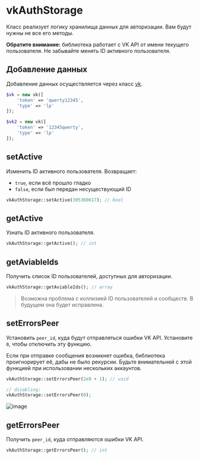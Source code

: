 # vkAuthStorage
Класс реализует логику хранилища данных для авторизации. Вам будут нужны не все его методы.

**Обратите внимание:** библиотека работает с VK API от имени текущего пользователя. Не забывайте менять ID активного пользователя.

## Добавление данных
Добавление данных осуществляется через класс [vk](../modules/vk.md).

```php
$vk = new vk([
	'token' => 'qwerty12345',
	'type' => 'lp'
]);

$vk2 = new vk([
	'token' => '12345qwerty',
	'type' => 'lp'
]);
```

## setActive
Изменить ID активного пользователя. Возвращает:
* `true`, если всё прошло гладко
* `false`, если был передан несуществующий ID

```php
vkAuthStorage::setActive(305360617); // bool
```

## getActive
Узнать ID активного пользователя.

```php
vkAuthStorage::getActive(); // int
```

## getAviableIds
Получить список ID пользователей, доступных для авторизации.

```php
vkAuthStorage::getAviableIds(); // array
```

> Возможна проблема с коллизией ID пользователей и сообществ. В будущем она будет исправлена.

## setErrorsPeer
Установить `peer_id`, куда будут отправляться ошибки VK API. Установите `0`, чтобы отключить эту функцию.

Если при отправке сообщения возникнет ошибка, библиотека проигнорирует её, дабы не было рекурсии. Будьте внимательней с этой функцией при использовании нескольких аккаунтов.

```php
vkAuthStorage::setErrorsPeer(2e9 + 1); // void

// disabling:
vkAuthStorage::setErrorsPeer(0);
```

![image](https://user-images.githubusercontent.com/36668268/75895356-96dcdd00-5e46-11ea-8a59-81310415610a.png)

## getErrorsPeer
Получить `peer_id`, куда отправляются ошибки VK API.

```php
vkAuthStorage::getErrorsPeer(); // int
```